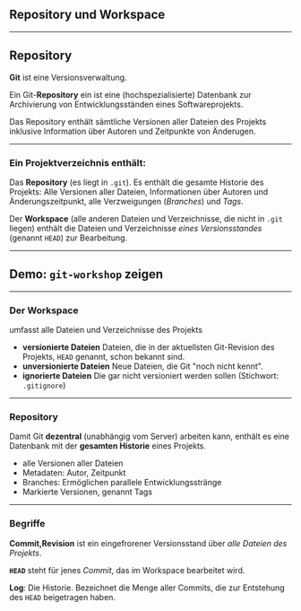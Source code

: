 ## Repository und Workspace


---

## Repository

**Git** ist eine Versionsverwaltung.

Ein Git-**Repository** ein ist eine (hochspezialisierte) Datenbank zur Archivierung von Entwicklungsständen eines Softwareprojekts.

Das Repository enthält sämtliche Versionen aller Dateien des Projekts inklusive Information über Autoren und Zeitpunkte von Änderugen.


---


### Ein Projektverzeichnis enthält:


Das **Repository** (es liegt in `.git`).
Es enthält die gesamte Historie des Projekts:
Alle Versionen aller Dateien, Informationen über Autoren und Änderungszeitpunkt, alle Verzweigungen (*Branches*) und *Tags*.

Der **Workspace** (alle anderen Dateien und Verzeichnisse, die nicht in `.git` liegen)
enthält die Dateien und Verzeichnisse *eines Versionsstandes* (genannt  `HEAD`) zur Bearbeitung.


---


## Demo: `git-workshop` zeigen


---

### Der Workspace

umfasst alle Dateien und Verzeichnisse des Projekts

 * **versionierte Dateien**
   Dateien, die in der aktuellsten Git-Revision des Projekts,
   `HEAD` genannt, schon bekannt sind.
 * **unversionierte Dateien**
   Neue Dateien, die Git "noch nicht kennt".
 * **ignorierte Dateien**
   Die gar nicht versioniert werden sollen (Stichwort: `.gitignore`)


---


### Repository

Damit Git **dezentral** (unabhängig vom Server) arbeiten kann,
enthält es eine Datenbank
mit der **gesamten Historie** eines Projekts.

 * alle Versionen aller Dateien
 * Metadaten: Autor, Zeitpunkt
 * Branches: Ermöglichen parallele Entwicklungsstränge
 * Markierte Versionen, genannt Tags


---


### Begriffe 

**Commit,Revision** ist ein eingefrorener Versionsstand über *alle Dateien des Projekts*.

**`HEAD`** steht für jenes *Commit*, das im Workspace bearbeitet wird.

**Log**: Die Historie. Bezeichnet die Menge aller Commits, die zur Entstehung des `HEAD` beigetragen haben.


